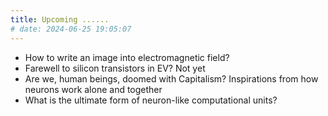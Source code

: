 ```yaml
---
title: Upcoming ......
# date: 2024-06-25 19:05:07
---
```


- How to write an image into electromagnetic field? 
- Farewell to silicon transistors in EV? Not yet
- Are we, human beings, doomed with Capitalism? Inspirations from how neurons work alone and together
- What is the ultimate form of neuron-like computational units? 
